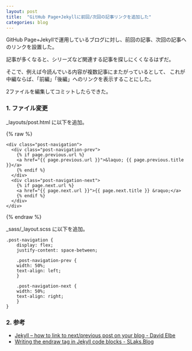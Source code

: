 ```yaml
---
layout: post
title:  "GitHub Page+Jekyllに前回/次回の記事リンクを追加した"
categories: blog
---
```


GitHub Page+Jekyllで運用しているブログに対し、前回の記事、次回の記事へのリンクを設置した。

記事が多くなると、シリーズなど関連する記事を探しにくくなるはずだ。

そこで、例えば今読んでいる内容が複数記事にまたがっているとして、
これが中編ならば、「前編」「後編」へのリンクを表示することにした。

2ファイルを編集してコミットしたらできた。

### 1. ファイル変更

_layouts/post.html に以下を追加。

{% raw %}
```
<div class="post-navigation">
  <div class="post-navigation-prev">
    {% if page.previous.url %}
    <a href="{{ page.previous.url }}">&laquo; {{ page.previous.title }}</a>
    {% endif %}
  </div>
  <div class="post-navigation-next">
    {% if page.next.url %}
    <a href="{{ page.next.url }}">{{ page.next.title }} &raquo;</a>
    {% endif %}
  </div>
</div>
```
{% endraw %}

_sass/_layout.scss に以下を追加。

```
.post-navigation {
    display: flex;
    justify-content: space-between;
    
    .post-navigation-prev {
	width: 50%;
	text-align: left;
    }
    
    .post-navigation-next {
	width: 50%;
	text-align: right;
    }
}
```

### 2. 参考

- [Jekyll – how to link to next/previous post on your blog - David Elbe](https://david.elbe.me/jekyll/2015/06/20/how-to-link-to-next-and-previous-post-with-jekyll.html)
- [Writing the endraw tag in Jekyll code blocks - SLaks.Blog](https://blog.slaks.net/2013-06-10/jekyll-endraw-in-code/)

